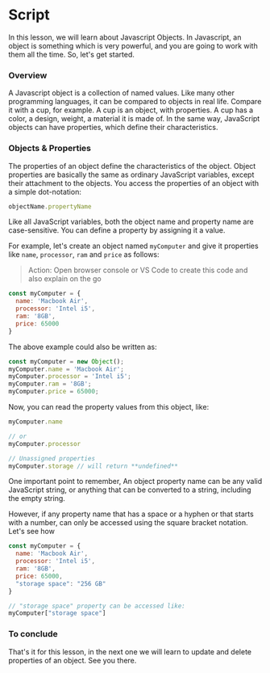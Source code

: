 # Script

In this lesson, we will learn about Javascript Objects. 
In Javascript, an object is something which is very powerful, and you are going to work with them all the time. So, let's get started.

### Overview 
A Javascript object is a collection of named values. Like many other programming languages, it can be compared to objects in real life. Compare it with a cup, for example. A cup is an object, with properties. A cup has a color, a design, weight, a material it is made of. In the same way, JavaScript objects can have properties, which define their characteristics.

### Objects & Properties
The properties of an object define the characteristics of the object. Object properties are basically the same as ordinary JavaScript variables, except their attachment to the objects. You access the properties of an object with a simple dot-notation:

```js
objectName.propertyName
```

Like all JavaScript variables, both the object name and property name are case-sensitive. You can define a property by assigning it a value. 

For example, let's create an object named `myComputer` and give it properties like `name`, `processor`, `ram` and `price` as follows:

> Action: Open browser console or VS Code to create this code and also explain on the go

```js
const myComputer = {
  name: 'Macbook Air',
  processor: 'Intel i5',
  ram: '8GB',
  price: 65000
}
```


The above example could also be written as:

```js
const myComputer = new Object();
myComputer.name = 'Macbook Air';
myComputer.processor = 'Intel i5';
myComputer.ram = '8GB';
myComputer.price = 65000;
```

Now, you can read the property values from this object, like:

```js
myComputer.name

// or
myComputer.processor

// Unassigned properties
myComputer.storage // will return **undefined**
```

One important point to remember,
An object property name can be any valid JavaScript string, or anything that can be converted to a string, including the empty string.

However, if any property name that has a space or a hyphen or that starts with a number, can only be accessed using the square bracket notation. Let's see how

```js
const myComputer = {
  name: 'Macbook Air',
  processor: 'Intel i5',
  ram: '8GB',
  price: 65000,
  "storage space": "256 GB"
}

// "storage space" property can be accessed like:
myComputer["storage space"]

```

### To conclude
That's it for this lesson, in the next one we will learn to update and delete properties of an object. See you there.
